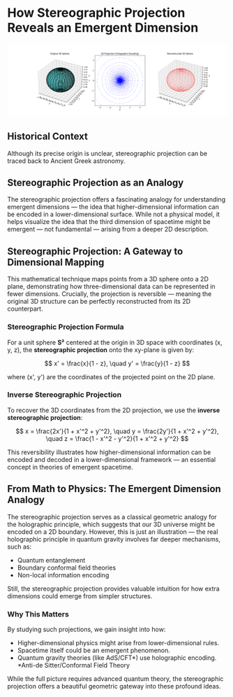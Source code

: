 # How Stereographic Projection Reveals an Emergent Dimension

![Emergent_Dimension](emergent_dimension.png)

## Historical Context

Although its precise origin is unclear, stereographic projection can be traced back to Ancient Greek astronomy.

## Stereographic Projection as an Analogy

The stereographic projection offers a fascinating analogy for understanding emergent dimensions — the idea that higher-dimensional information can be encoded in a lower-dimensional surface. While not a physical model, it helps visualize the idea that the third dimension of spacetime might be emergent — not fundamental — arising from a deeper 2D description.

## Stereographic Projection: A Gateway to Dimensional Mapping

This mathematical technique maps points from a 3D sphere onto a
2D plane, demonstrating how three-dimensional data can be represented in fewer dimensions. Crucially, the projection is reversible — meaning the original 3D structure can be perfectly reconstructed from its 2D counterpart.

### Stereographic Projection Formula

For a unit sphere **S²** centered at the origin in 3D space with coordinates (x, y, z), the **stereographic projection** onto the xy-plane is given by:

$$
x' = \frac{x}{1 - z}, \quad y' = \frac{y}{1 - z}
$$

where (x', y') are the coordinates of the projected point on the 2D plane.

### Inverse Stereographic Projection

To recover the 3D coordinates from the 2D projection, we use the **inverse stereographic projection**:

$$
x = \frac{2x'}{1 + x'^2 + y'^2}, \quad y = \frac{2y'}{1 + x'^2 + y'^2}, \quad z = \frac{1 - x'^2 - y'^2}{1 + x'^2 + y'^2}
$$

This reversibility illustrates how higher-dimensional information can be encoded and decoded in a lower-dimensional framework — an essential concept in theories of emergent spacetime.

## From Math to Physics: The Emergent Dimension Analogy

The stereographic projection serves as a classical geometric analogy for the holographic principle, which suggests that our 3D universe might be encoded on a 2D boundary. However, this is just an illustration — the real holographic principle in quantum gravity involves far deeper mechanisms, such as:

- Quantum entanglement
- Boundary conformal field theories
- Non-local information encoding
  
Still, the stereographic projection provides valuable intuition for how extra dimensions could emerge from simpler structures.

### Why This Matters

By studying such projections, we gain insight into how:

- Higher-dimensional physics might arise from lower-dimensional rules.
- Spacetime itself could be an emergent phenomenon.
- Quantum gravity theories (like AdS/CFT*) use holographic encoding.
  *Anti-de Sitter/Conformal Field Theory

While the full picture requires advanced quantum theory, the stereographic projection offers a beautiful geometric gateway into these profound ideas.
